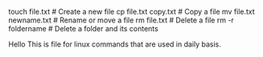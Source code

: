 touch file.txt           # Create a new file
cp file.txt copy.txt     # Copy a file
mv file.txt newname.txt  # Rename or move a file
rm file.txt              # Delete a file
rm -r foldername         # Delete a folder and its contents




Hello This is file for linux commands that are used in daily basis.
